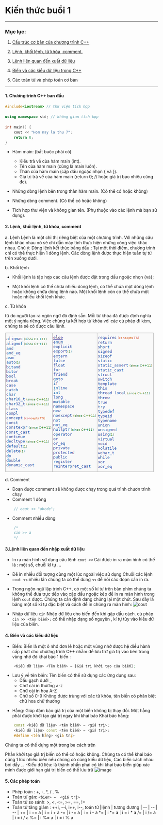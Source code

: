 # Kiến thức buổi 1 
--- 
### Mục lục:
1. [Cấu trúc cơ bản của chương trình C++](#1) 

2. [Lệnh, khối lệnh, từ khóa, comment.](#2)

3. [Lệnh liên quan đến xuất dữ liệu](#3)
4. [Biến và các kiểu dữ liệu trong C++](#4)
5. [Các toán tử và phép toán cơ bản](#5)
---
#### 1. Chương trình C++ ban đầu <a name="1"></a>
```C++
#include<iostream> // thư viện tích hợp

using namespace std; // không gian tích hợp

int main() {
    cout << "Hom nay la thu 7";
    return 0;
}
```

+ Hàm main: (bắt buộc phải có)

	+ Kiểu trả về của hàm main (int).
	+ Tên của hàm main (cũng là main luôn).
	+ Thân của hàm main (cặp dấu ngoặc nhọn { và }).
	+ Giá trị trả về của hàm main (return 0; // hoặc giá trị bao nhiêu cũng đc).


+ Những dòng lệnh bên trong thân hàm main. (Có thể có hoặc không)

+ Những dòng comment. (Có thể có hoặc không)

+ Tích hợp thư viện và không gian tên. (Phụ thuộc vào các lệnh mà bạn sử dụng).


#### 2. Lệnh, khối lệnh, từ khóa, comment <a name="2"></a>

a. Lệnh
Lệnh là một chỉ thị riêng biệt của một chương trình.
Với những câu lệnh khác nhau nó sẽ chỉ dẫn máy tính thực hiện những công việc khác nhau.
Chú ý: Dòng lệnh kết thúc bằng dấu ;
Tại một thời điểm, chương trình chỉ có thể thực hiện 1 dòng lệnh. Các dòng lệnh được thực hiện tuần tự từ trên xuống dưới.

b. Khối lệnh
- Khối lệnh là tập hợp các câu lệnh được đặt trong dấu ngoặc nhọn {và};

- Một khối lệnh có thể chứa nhiều dòng lệnh, có thể chứa một dòng lệnh hoặc không chứa dòng lệnh nào. Một khối lệnh còn có thể chứa một hoặc nhiều khối lệnh khác.

c. Từ khóa

từ do người tạo ra ngôn ngữ đó định sẵn. Mỗi từ khóa đã được định nghĩa một ý nghĩa riêng. Việc chúng ta kết hợp từ khóa với các cú pháp đi kèm, chúng ta sẽ có được câu lệnh.

![từ khóa](https://raw.githubusercontent.com/nguyenchiemminhvu/CPP-Tutorial/master/1-cpp-co-ban/1-2-lenh-khoi-lenh-tu-khoa/keyword.png)

d. Comment
- Đoạn được comment sẽ không được chạy trong quá trình chươn trình chạy
- Comment 1 dòng
```php
    // cout << "abcde";
```
- Comment nhiều dòng
```php
    /*
    cin >> a
    */
```

#### 3.Lệnh liên quan đến nhập xuất dữ liệu <a name="3"></a>
- In ra màn hình sử dụng câu lệnh `cout <<` 
Cái được in ra màn hình có thể là : một số, chuỗi kĩ tự ...
- Để in nhiều đối tượng cùng một lúc ngoài việc sử dụng Chuỗi các lệnh `cout <<`  nhiều lần chúng ta có thể dùng `<<` để nối các đoạn cần in ra.
- Trong ngôn ngữ lập trình C++, có một số kí tự trên bàn phím chúng ta không thể đưa trực tiếp vào cặp dấu ngoặc kép để in ra màn hình trong lệnh `cout` được. Chúng ta cần định dạng chúng lại một chút. Sau đây là bảng một số kí tự đặc biệt và cách để in chúng ra màn hình:
![cout](https://user-images.githubusercontent.com/85023342/139535333-c2cb34ea-3f56-402b-b9f9-7e8f580da137.png)

- Nhập dữ liệu `cin` Nhập dữ liệu cho biến đến khi gặp dấu cách.
cú pháp `cin >> <tên biến>;`
có thể nhập dạng số nguyên , kí tự tùy vào kiểu dữ liệu của biến.


#### 4. Biến và các kiểu dữ liệu <a name="4"></a>
- Biến:  Biến là một ô nhớ đơn lẻ hoặc một vùng nhớ được hệ điều hành cấp phát cho chương trình C++ nhằm để lưu trữ giá trị vào bên trong vùng nhớ đó
 khai báo 1 biến : 
```php
    <Kiểu dữ liệu> <Tên biến> = [Giá trị khởi tạo của biến];
```
* Lưu ý về tên biến:
    Tên biến có thể sử dụng các ứng dụng sau:
    - Dấu gạch dưới _
    - Chữ cái in thường a-z
    - Chữ cái in hoa A-Z
    - Chữ số 0-9
    Không được trùng với các từ khóa, tên biến có phân biệt chữ hoa chữ thường

- Hằng: Giúp đảm bảo giá trị của một biến không bị thay đổi. Một hằng phải được khởi tạo giá trị ngay khi khai báo
Khai báo hằng:
```C++
    const <kiểu dữ liệu> <tên biến> = <giá trị>;
    <kiểu dữ liệu> const <tên biến> = <giá trị>;
    #define <tên hằng> <giá trị>
```
Chúng ta có thể dựng một trong ba cách trên


Phần khởi tạo giá trị biến có thể có hoặc không.
Chúng ta có thể khai báo cùng 1 lúc nhiều biến nếu chúng có cùng kiểu dữ liệu, Các biến cách nhau bỏi dấy `,`.
-Kiểu dữ liệu: là thành phần phải có khi khai báo biến giúp xác minh được giới hạn giá trị  biến có thể lưu trữ
![image](https://user-images.githubusercontent.com/85023342/139536247-c523ba4a-fcfa-4fac-80e0-17005ad423d9.png)


#### 5. Các phép toán <a name="5"></a>
- Phép toán : +, -, *, / , %
- Toán tử gán: `<bien> =  <giá trị>`
- Toán tử so sánh: >, <, <=, >=, ==, != 
- Toán tử tăng giảm : ++i, --i, i++, i--, 
    toán tử |lệnh | tương đương
    | -- | -- | -- |
    += | i += a | i = i + a
    -= | i -= a | i = i - a
    *= | i *= a | i = i * a
    /= | i /= a | i = i / a
    %= | i %= a | i = i % a
